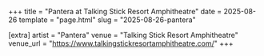 +++
title = "Pantera at Talking Stick Resort Amphitheatre"
date = 2025-08-26
template = "page.html"
slug = "2025-08-26-pantera"

[extra]
artist = "Pantera"
venue = "Talking Stick Resort Amphitheatre"
venue_url = "https://www.talkingstickresortamphitheatre.com/"
+++
